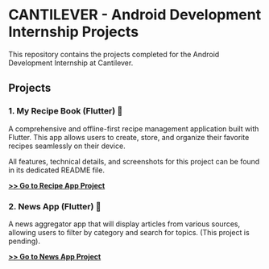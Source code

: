 # CANTILEVER - Android Development Internship Projects

This repository contains the projects completed for the Android Development Internship at Cantilever.

## Projects

### 1. My Recipe Book (Flutter) 🍲

A comprehensive and offline-first recipe management application built with Flutter. This app allows users to create, store, and organize their favorite recipes seamlessly on their device.

All features, technical details, and screenshots for this project can be found in its dedicated README file.

**[>> Go to Recipe App Project](./recipe_app)**


### 2. News App (Flutter) 📰

A news aggregator app that will display articles from various sources, allowing users to filter by category and search for topics. (This project is pending).

**[>> Go to News App Project](./news_app)**